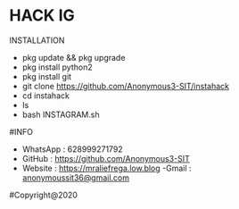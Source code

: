 # HACK IG

INSTALLATION
- pkg update && pkg upgrade
- pkg install python2
- pkg install git
- git clone https://github.com/Anonymous3-SIT/instahack
- cd instahack
- ls
- bash INSTAGRAM.sh


#INFO
- WhatsApp : 628999271792
- GitHub   : https://github.com/Anonymous3-SIT
- Website  : https://mraliefrega.low.blog
-Gmail     : anonymoussit36@gmail.com


#Copyright@2020